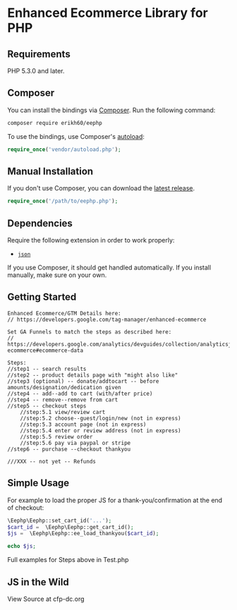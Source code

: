 # Enhanced Ecommerce Library for PHP

## Requirements

PHP 5.3.0 and later.

## Composer

You can install the bindings via [Composer](http://getcomposer.org/). Run the following command:

```bash
composer require erikh60/eephp
```

To use the bindings, use Composer's [autoload](https://getcomposer.org/doc/01-basic-usage.md#autoloading):

```php
require_once('vendor/autoload.php');
```

## Manual Installation

If you don't use Composer, you can download the [latest release](https://github.com/erikh60/eephp/releases).

```php
require_once('/path/to/eephp.php');
```

## Dependencies

Require the following extension in order to work properly:

- [`json`](https://secure.php.net/manual/en/book.json.php)

If you use Composer, it should get handled automatically. If you install manually, make sure on your own.

## Getting Started

```
Enhanced Ecommerce/GTM Details here:
// https://developers.google.com/tag-manager/enhanced-ecommerce

Set GA Funnels to match the steps as described here:
// https://developers.google.com/analytics/devguides/collection/analyticsjs/enhanced-ecommerce#ecommerce-data

Steps:
//step1 -- search results  
//step2 -- product details page with "might also like"  
//step3 (optional) -- donate/addtocart -- before amounts/designation/dedication given
//step4 -- add--add to cart (with/after price)
//step4 -- remove--remove from cart
//step5 -- checkout steps
	//step:5.1 view/review cart 
	//step:5.2 choose--guest/login/new (not in express)
	//step:5.3 account page (not in express)
	//step:5.4 enter or review address (not in express)
	//step:5.5 review order
	//step:5.6 pay via paypal or stripe
//step6 -- purchase --checkout thankyou

///XXX -- not yet -- Refunds

```

## Simple Usage

For example to load the proper JS for a thank-you/confirmation at the end of checkout:

```php
\Eephp\Eephp::set_cart_id('...');
$cart_id =  \Eephp\Eephp::get_cart_id();
$js =  \Eephp\Eephp::ee_load_thankyou($cart_id);

echo $js;
```

Full examples for Steps above in Test.php

## JS in the Wild

View Source at cfp-dc.org